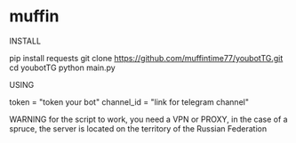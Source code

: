 # muffin
INSTALL

pip install requests
git clone https://github.com/muffintime77/youbotTG.git
cd youbotTG
python main.py

USING

token = "token your bot"
channel_id = "link for telegram channel"

WARNING
for the script to work, you need a VPN or PROXY, in the case of a spruce, the server is located on the territory of the Russian Federation
